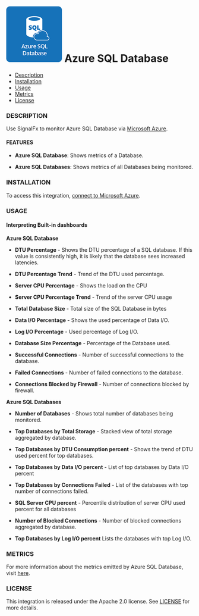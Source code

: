 # ![](./img/integrations_azuresqldatabase.png) Azure SQL Database

- [Description](#description)
- [Installation](#installation)
- [Usage](#usage)
- [Metrics](#metrics)
- [License](#license)

### DESCRIPTION

Use SignalFx to monitor Azure SQL Database via [Microsoft Azure](https://github.com/signalfx/integrations/tree/master/azure)[](sfx_link:azure).

#### FEATURES

- **Azure SQL Database**: Shows metrics of a Database.

- **Azure SQL Databases**: Shows metrics of all Databases being monitored.

### INSTALLATION

To access this integration, [connect to Microsoft Azure](https://github.com/signalfx/integrations/tree/master/azure)[](sfx_link:azure).

### USAGE

#### Interpreting Built-in dashboards

**Azure SQL Database**

- **DTU Percentage** - Shows the DTU percentage of a SQL database. If this value is consistently high, it is likely that the database sees increased latencies.

- **DTU Percentage Trend** - Trend of the DTU used percentage.

- **Server CPU Percentage** - Shows the load on the CPU

- **Server CPU Percentage Trend** - Trend of the server CPU usage

- **Total Database Size** - Total size of the SQL Database in bytes

- **Data I/O Percentage** - Shows the used percentage of Data I/O.

- **Log I/O Percentage** - Used percentage of Log I/O.

- **Database Size Percentage** - Percentage of the Database used.

- **Successful Connections** - Number of successful connections to the database.

- **Failed Connections** - Number of failed connections to the database.

- **Connections Blocked by Firewall** - Number of connections blocked by firewall.

**Azure SQL Databases**

- **Number of Databases** - Shows total number of databases being monitored.

- **Top Databases by Total Storage** - Stacked view of total storage aggregated by database.

- **Top Databases by DTU Consumption percent** - Shows the trend of DTU used percent for top databases.

- **Top Databases by Data I/O percent** - List of top databases by Data I/O percent

- **Top Databases by Connections Failed** - List of the databases with top number of connections failed.

- **SQL Server CPU percent** - Percentile distribution of server CPU used percent for all databases

- **Number of Blocked Connections** - Number of blocked connections aggregated by database.

- **Top Databases by Log I/O percent** Lists the databases with top Log I/O.


### METRICS

For more information about the metrics emitted by Azure SQL Database, visit [here](https://docs.microsoft.com/en-us/azure/monitoring-and-diagnostics/monitoring-supported-metrics#microsoftsqlserversdatabases).

### LICENSE

This integration is released under the Apache 2.0 license. See [LICENSE](./LICENSE) for more details.
